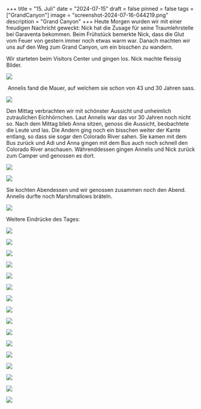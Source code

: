 +++
title = "15. Juli"
date = "2024-07-15"
draft = false
pinned = false
tags = ["GrandCanyon"]
image = "screenshot-2024-07-16-044219.png"
description = "Grand Canyon"
+++
Heute Morgen wurden wir mit einer freudigen Nachricht geweckt: Nick hat die Zusage für seine Traumlehrstelle bei Garaventa bekommen. Beim Frühstück bemerkte Nick, dass die Glut vom Feuer von gestern immer noch etwas warm war. Danach machten wir uns auf den Weg zum Grand Canyon, um ein bisschen zu wandern.

Wir starteten beim Visitors Center und gingen los. Nick machte fleissig Bilder.

![](screenshot-2024-07-16-044139.png)

 Annelis fand die Mauer, auf welchem sie schon von 43 und 30 Jahren sass.

![](screenshot-2024-07-16-043927.png)

Den Mittag verbrachten wir mit schönster Aussicht und unheimlich zutraulichen Eichhörnchen. Laut Annelis war das vor 30 Jahren noch nicht so. Nach dem Mittag blieb Anna sitzen, genoss die Aussicht, beobachtete die Leute und las. Die Andern ging noch ein bisschen weiter der Kante entlang, so dass sie sogar den Colorado River sahen. Sie kamen mit dem Bus zurück und Adi und Anna gingen mit dem Bus auch noch schnell den Colorado River anschauen. Währenddessen gingen Annelis und Nick zurück zum Camper und genossen es dort.

![](screenshot-2024-07-17-032841.png)

![](screenshot-2024-07-16-044310.png)

Sie kochten Abendessen und wir genossen zusammen noch den Abend. Annelis durfte noch Marshmallows bräteln.

![](screenshot-2024-07-16-183712.png)

Weitere Eindrücke des Tages:

![](screenshot-2024-07-17-033428.png)

![](screenshot-2024-07-16-044239.png)

![](screenshot-2024-07-16-044227.png)

![](screenshot-2024-07-16-044259.png)

![](screenshot-2024-07-16-043917.png)

![](screenshot-2024-07-16-043859.png)

![](screenshot-2024-07-16-043849.png)

![](screenshot-2024-07-16-043841.png)

![](screenshot-2024-07-16-043830.png)

![](screenshot-2024-07-16-043820.png)

![](screenshot-2024-07-16-043948.png)

![](screenshot-2024-07-16-044001.png)

![](screenshot-2024-07-16-044018.png)

![](screenshot-2024-07-16-044034.png)

![](screenshot-2024-07-16-044054.png)

![](screenshot-2024-07-16-044112.png)